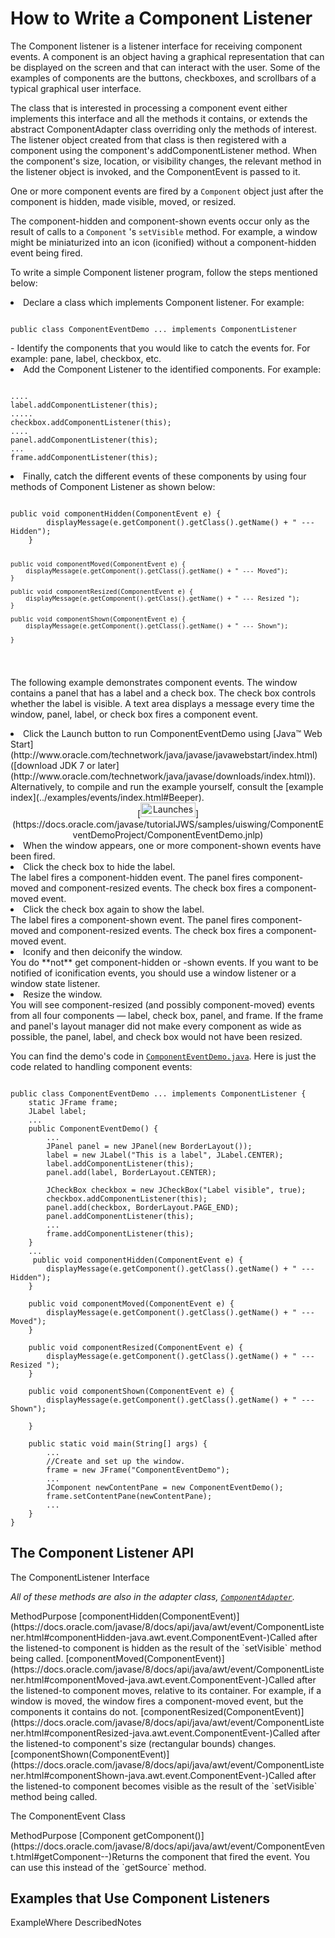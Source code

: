 
# How to Write a Component Listener

The Component listener is a listener interface for receiving component events. A component is an object having a graphical representation that can be displayed on the screen and that can interact with the user. Some of the examples of components are the buttons, checkboxes, and scrollbars of a typical graphical user interface.

The class that is interested in processing a component event either implements this interface and all the methods it contains, or extends the abstract ComponentAdapter class overriding only the methods of interest. The listener object created from that class is then registered with a component using the component's addComponentListener method. When the component's size, location, or visibility changes, the relevant method in the listener object is invoked, and the ComponentEvent is passed to it.

One or more component events are fired by a `Component` object just after the component is hidden, made visible, moved, or resized.

The component-hidden and component-shown events occur only as the result of calls to a `Component` 's `setVisible` method. For example, a window might be miniaturized into an icon (iconified) without a component-hidden event being fired.

To write a simple Component listener program, follow the steps mentioned below:

<li>Declare a class which implements Component listener. For example:
<pre><code>
public class ComponentEventDemo ... implements ComponentListener
</code></pre>
</li>
- Identify the components that you would like to catch the events for. For example: pane, label, checkbox, etc.
<li>Add the Component Listener to the identified components. For example:
<pre><code>
....
label.addComponentListener(this);
.....
checkbox.addComponentListener(this);
....
panel.addComponentListener(this);
...
frame.addComponentListener(this);
</code></pre>
</li>
<li>Finally, catch the different events of these components by using four methods of Component Listener as shown below:
<pre><code>
public void componentHidden(ComponentEvent e) {
        displayMessage(e.getComponent().getClass().getName() + " --- Hidden");
    }

    public void componentMoved(ComponentEvent e) {
        displayMessage(e.getComponent().getClass().getName() + " --- Moved");
    }

    public void componentResized(ComponentEvent e) {
        displayMessage(e.getComponent().getClass().getName() + " --- Resized ");            
    }

    public void componentShown(ComponentEvent e) {
        displayMessage(e.getComponent().getClass().getName() + " --- Shown");

    }
</code></pre>
</li>

The following example demonstrates component events.  The window contains a panel that has a label and a check box.  The check box controls whether the label is visible.  A text area displays a message every time the window, panel, label, or check box fires a component event.

<li> Click the Launch button to run ComponentEventDemo using
[Java&#8482; Web Start](http://www.oracle.com/technetwork/java/javase/javawebstart/index.html) ([download JDK 7 or later](http://www.oracle.com/technetwork/java/javase/downloads/index.html)).
Alternatively, to compile and run the example yourself, consult the
     [example index](../examples/events/index.html#Beeper).

<center> [<img src="../../images/jws-launch-button.png " width="88" height="23" align="bottom" alt="Launches the ComponentEventDemo example" />](https://docs.oracle.com/javase/tutorialJWS/samples/uiswing/ComponentEventDemoProject/ComponentEventDemo.jnlp) </center></li>

<li> When the window appears, one or more component-shown
     events have been fired.</li>
<li> Click the check box to hide the label.
     <br />
     The label fires a component-hidden event.  The panel fires component-moved and component-resized events.  The check box fires a component-moved event.</li>

<li> Click the check box again to show the label.
     <br />
     The label fires a component-shown event.  The panel fires component-moved and component-resized events.  The check box fires a component-moved event.</li>

<li> Iconify and then deiconify the window.
     <br />
     You do **not** get component-hidden or -shown events.  If you want to be notified of iconification events, you should use a window listener or a window state listener.</li>

<li> Resize the window.
     <br />
     You will see component-resized (and possibly component-moved) events from all four components &#8212; label, check box, panel, and frame.  If the frame and panel's layout manager did not make every component as wide as possible, the panel, label, and check box would not have been resized.</li>

You can find the demo's code in
[`ComponentEventDemo.java`](../examples/events/ComponentEventDemoProject/src/events/ComponentEventDemo.java).  Here is just the code related to handling component events:

```

public class ComponentEventDemo ... implements ComponentListener {
    static JFrame frame;
    JLabel label;
    ...
    public ComponentEventDemo() {
        ...
        JPanel panel = new JPanel(new BorderLayout());
        label = new JLabel("This is a label", JLabel.CENTER);
        label.addComponentListener(this);
        panel.add(label, BorderLayout.CENTER);

        JCheckBox checkbox = new JCheckBox("Label visible", true);
        checkbox.addComponentListener(this);
        panel.add(checkbox, BorderLayout.PAGE_END);
        panel.addComponentListener(this);
        ...
        frame.addComponentListener(this);
    }
    ...
     public void componentHidden(ComponentEvent e) {
        displayMessage(e.getComponent().getClass().getName() + " --- Hidden");
    }

    public void componentMoved(ComponentEvent e) {
        displayMessage(e.getComponent().getClass().getName() + " --- Moved");
    }

    public void componentResized(ComponentEvent e) {
        displayMessage(e.getComponent().getClass().getName() + " --- Resized ");            
    }

    public void componentShown(ComponentEvent e) {
        displayMessage(e.getComponent().getClass().getName() + " --- Shown");

    }

    public static void main(String[] args) {
        ...
        //Create and set up the window.
        frame = new JFrame("ComponentEventDemo");
        ...
        JComponent newContentPane = new ComponentEventDemo();
        frame.setContentPane(newContentPane);
        ...
    }
}

```

## <a name="api" id="api">The Component Listener API</a>

<a name="componentlistener" id="componentlistener">The ComponentListener Interface</a>

<em>All of these methods are also in the adapter class, 
[`ComponentAdapter`](https://docs.oracle.com/javase/8/docs/api/java/awt/event/ComponentAdapter.html).</em>
<th id="h1" align="left">Method</th><th id="h2" align="left">Purpose</th>
<td headers="h1">[componentHidden(ComponentEvent)](https://docs.oracle.com/javase/8/docs/api/java/awt/event/ComponentListener.html#componentHidden-java.awt.event.ComponentEvent-)</td><td headers="h2">Called after the listened-to component is hidden as the result of the `setVisible` method being called.</td>
<td headers="h1">[componentMoved(ComponentEvent)](https://docs.oracle.com/javase/8/docs/api/java/awt/event/ComponentListener.html#componentMoved-java.awt.event.ComponentEvent-)</td><td headers="h2">Called after the listened-to component moves, relative to its container. For example, if a window is moved, the window fires a component-moved event, but the components it contains do not.</td>
<td headers="h1">[componentResized(ComponentEvent)](https://docs.oracle.com/javase/8/docs/api/java/awt/event/ComponentListener.html#componentResized-java.awt.event.ComponentEvent-)</td><td headers="h2">Called after the listened-to component's size (rectangular bounds) changes.</td>
<td headers="h1">[componentShown(ComponentEvent)](https://docs.oracle.com/javase/8/docs/api/java/awt/event/ComponentListener.html#componentShown-java.awt.event.ComponentEvent-)</td><td headers="h2">Called after the listened-to component becomes visible as the result of the `setVisible` method being called.</td>

<a name="componentevent" id="componentevent">The ComponentEvent Class</a>
<th id="h101" align="left">Method</th><th id="h102" align="left">Purpose</th>
<td headers="h101">[Component getComponent()](https://docs.oracle.com/javase/8/docs/api/java/awt/event/ComponentEvent.html#getComponent--)</td><td headers="h102">Returns the component that fired the event. You can use this instead of the `getSource` method.</td>

## Examples that Use Component Listeners
<th id="h201" align="left">Example</th><th id="h202" align="left">Where Described</th><th id="h203" align="left">Notes</th>
